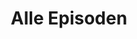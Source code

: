 ---
permalink: /sanft-sorgfältig/alle-episoden
layout: allEpisodes
title: Alle Episoden
parent: Sanft und Sorgfältig
nav_order: 1
metadataName: sanftsorgfaeltig
has_toc: false
---